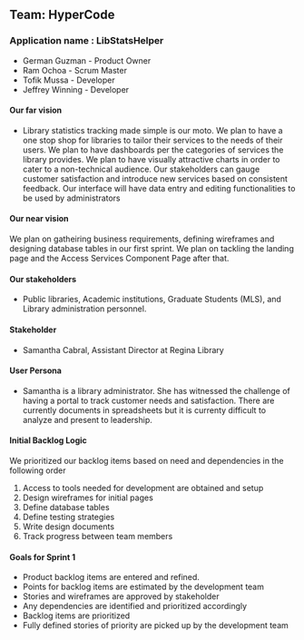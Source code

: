 ## Team: HyperCode

### Application name : LibStatsHelper

- German Guzman - Product Owner
- Ram Ochoa - Scrum Master
- Tofik Mussa - Developer
- Jeffrey Winning - Developer

#### Our far vision

- Library statistics tracking made simple is our moto. We plan to have a one stop shop for libraries to tailor their services to the needs of their users. We plan to have dashboards per the categories of services the library provides. We plan to have visually attractive charts in order to cater to a non-technical audience. Our stakeholders can gauge customer satisfaction and introduce new services based on consistent feedback. Our interface will have data entry and editing functionalities to be used by administrators

#### Our near vision 

We plan on gatheiring business requirements, defining wireframes and designing database tables in our first sprint. We plan on tackling the landing page and the Access Services Component Page after that. 

#### Our stakeholders

- Public libraries, Academic institutions, Graduate Students (MLS), and Library administration personnel.

#### Stakeholder 
- Samantha Cabral, Assistant Director at Regina Library 

#### User Persona

- Samantha is a library administrator. She has witnessed the challenge of having a portal to track customer needs and satisfaction. There are currently documents in spreadsheets but it is currenty difficult to analyze and present to leadership.

#### Initial Backlog Logic

We prioritized our backlog items based on need and dependencies in the following order

1. Access to tools needed for development are obtained and setup
2. Design wireframes for initial pages 
3. Define database tables
4. Define testing strategies 
5. Write design documents 
6. Track progress between team members


#### Goals for Sprint 1

- Product backlog items are entered and refined.
- Points for backlog items are estimated by the development team
- Stories and wireframes are approved by stakeholder
- Any dependencies are identified and prioritized accordingly
- Backlog items are prioritized
- Fully defined stories of priority are picked up by the development team

